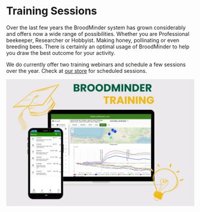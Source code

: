 # Training Sessions

 Over the last few years the BroodMinder system has grown considerably and offers now a wide range of possibilities. Whether you are Professional beekeeper, Researcher or Hobbyist. Making honey, pollinating or even breeding bees. There is certainly an optimal usage of BroodMinder to help you draw the best outcome for your activity. 

 We do currently offer two training webinars and schedule a few sessions over the year. Check at [our store](https://eu.broodminder.com/collections/training) for scheduled sessions.

![](./90_training.assets/training.jpg)
